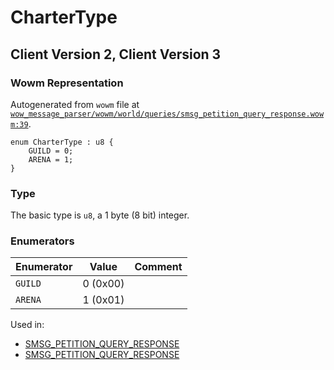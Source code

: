 # CharterType

## Client Version 2, Client Version 3

### Wowm Representation

Autogenerated from `wowm` file at [`wow_message_parser/wowm/world/queries/smsg_petition_query_response.wowm:39`](https://github.com/gtker/wow_messages/tree/main/wow_message_parser/wowm/world/queries/smsg_petition_query_response.wowm#L39).

```rust,ignore
enum CharterType : u8 {
    GUILD = 0;
    ARENA = 1;
}
```
### Type
The basic type is `u8`, a 1 byte (8 bit) integer.
### Enumerators
| Enumerator | Value  | Comment |
| --------- | -------- | ------- |
| `GUILD` | 0 (0x00) |  |
| `ARENA` | 1 (0x01) |  |

Used in:
* [SMSG_PETITION_QUERY_RESPONSE](smsg_petition_query_response.md)
* [SMSG_PETITION_QUERY_RESPONSE](smsg_petition_query_response.md)

